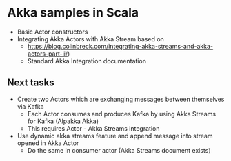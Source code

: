 # Akka samples in Scala 

- Basic Actor constructors
- Integrating Akka Actors with Akka Stream based on 
  - https://blog.colinbreck.com/integrating-akka-streams-and-akka-actors-part-ii/)
  - Standard Akka Integration documentation
  
## Next tasks
- Create two Actors which are exchanging messages between themselves via Kafka
  - Each Actor consumes and produces Kafka by using Akka Streams for Kafka (Alpakka Akka)
  - This requires Actor - Akka Streams integration
- Use dynamic akka streams feature and append message into stream opened in Akka Actor
  - Do the same in consumer actor (Akka Streams document exists)